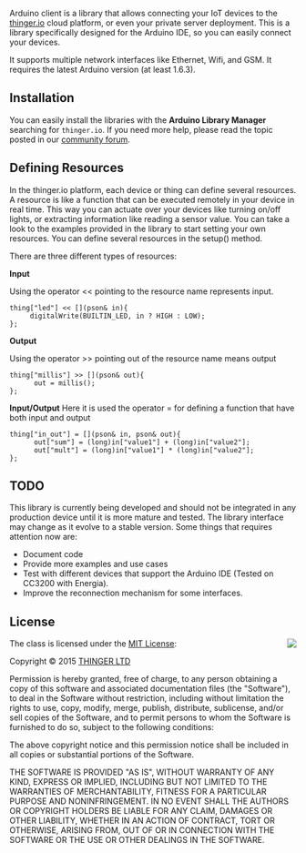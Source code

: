 Arduino client is a library that allows connecting your IoT devices to the [thinger.io](http://thinger.io "thinger.io IoT Cloud Platform") cloud platform, or even your private server deployment. This is a library specifically designed for the Arduino IDE, so you can easily connect your devices.

It supports multiple network interfaces like Ethernet, Wifi, and GSM. It requires the latest Arduino version (at least 1.6.3).

## Installation

You can easily install the libraries with the **Arduino Library Manager** searching for `thinger.io`. If you need more help, please read the topic posted in our [community forum](https://community.thinger.io/t/install-thinger-io-in-arduino-ide/21 "Thinger.io Community Forum"). 

## Defining Resources

In the thinger.io platform, each device or thing can define several resources. A resource is like a function that can be executed remotely in your device in real time. This way you can actuate over your devices like turning on/off lights, or extracting information like reading a sensor value. You can take a look to the examples provided in the library to start setting your own resources. You can define several resources in the setup() method.

There are three different types of resources:

**Input**

Using the operator << pointing to the resource name represents input.

```
thing["led"] << [](pson& in){
     digitalWrite(BUILTIN_LED, in ? HIGH : LOW);
};
```

**Output**

Using the operator >> pointing out of the resource name means output

```
thing["millis"] >> [](pson& out){
      out = millis();
};
```

**Input/Output**
Here it is used the operator = for defining a function that have both input and output

```
thing["in_out"] = [](pson& in, pson& out){
      out["sum"] = (long)in["value1"] + (long)in["value2"];
      out["mult"] = (long)in["value1"] * (long)in["value2"];
};
```

## TODO

This library is currently being developed and should not be integrated in any production device until it is more mature and tested. The library interface may change as it evolve to a stable version. Some things that requires attention now are:

 - Document code
 - Provide more examples and use cases
 - Test with different devices that support the Arduino IDE (Tested on CC3200 with Energia).
 - Improve the reconnection mechanism for some interfaces.

## License

<img align="right" src="http://opensource.org/trademarks/opensource/OSI-Approved-License-100x137.png">

The class is licensed under the [MIT License](http://opensource.org/licenses/MIT):

Copyright &copy; 2015 [THINGER LTD](http://thinger.io)

Permission is hereby granted, free of charge, to any person obtaining a copy of this software and associated documentation files (the "Software"), to deal in the Software without restriction, including without limitation the rights to use, copy, modify, merge, publish, distribute, sublicense, and/or sell copies of the Software, and to permit persons to whom the Software is furnished to do so, subject to the following conditions:

The above copyright notice and this permission notice shall be included in all copies or substantial portions of the Software.

THE SOFTWARE IS PROVIDED "AS IS", WITHOUT WARRANTY OF ANY KIND, EXPRESS OR IMPLIED, INCLUDING BUT NOT LIMITED TO THE WARRANTIES OF MERCHANTABILITY, FITNESS FOR A PARTICULAR PURPOSE AND NONINFRINGEMENT. IN NO EVENT SHALL THE AUTHORS OR COPYRIGHT HOLDERS BE LIABLE FOR ANY CLAIM, DAMAGES OR OTHER LIABILITY, WHETHER IN AN ACTION OF CONTRACT, TORT OR OTHERWISE, ARISING FROM, OUT OF OR IN CONNECTION WITH THE SOFTWARE OR THE USE OR OTHER DEALINGS IN THE SOFTWARE.